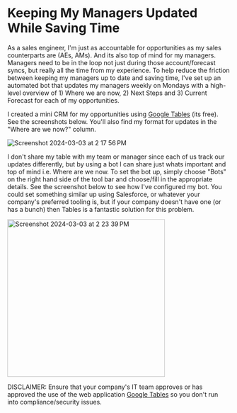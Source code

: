 # Keeping My Managers Updated While Saving Time
As a sales engineer, I'm just as accountable for opportunities as my sales counterparts are (AEs, AMs). And its also top of mind for my managers. Managers need to be in the loop not just during those account/forecast syncs, but really all the time from my experience. To help reduce the friction between keeping my managers up to date and saving time, I've set up an automated bot that updates my managers weekly on Mondays with a high-level overview of 1) Where we are now, 2) Next Steps and 3) Current Forecast for each of my opportunities.

I created a mini CRM for my opportunities using [Google Tables](https://tables.area120.google.com/) (its free). See the screenshots below. You'll also find my format for updates in the "Where are we now?" column.

![Screenshot 2024-03-03 at 2 17 56 PM](https://github.com/hasarahman/notes/assets/155875846/66ff7f27-c309-404a-b466-6282589a201f)


I don't share my table with my team or manager since each of us track our updates differently, but by using a bot I can share just whats important and top of mind i.e. Where are we now. To set the bot up, simply choose "Bots" on the right hand side of the tool bar and choose/fill in the appropriate details. See the screenshot below to see how I've configured my bot. You could set something similar up using Salesforce, or whatever your company's preferred tooling is, but if your company doesn't have one (or has a bunch) then Tables is a fantastic solution for this problem.

<img width="356" alt="Screenshot 2024-03-03 at 2 23 39 PM" src="https://github.com/hasarahman/notes/assets/155875846/fc6cc076-28fa-4652-82a0-1f85b88b8872">



DISCLAIMER: Ensure that your company's IT team approves or has approved the use of the web application [Google Tables](https://tables.area120.google.com/) so you don't run into compliance/security issues.
